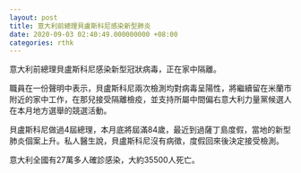 ```yaml
---
layout: post
title: 意大利前總理貝盧斯科尼感染新型肺炎
date: 2020-09-03 02:40:49.000000000 +08:00
categories: rthk
---
```


意大利前總理貝盧斯科尼感染新型冠狀病毒，正在家中隔離。

職員在一份聲明中表示，貝盧斯科尼兩次檢測均對病毒呈陽性，將繼續留在米蘭市附近的家中工作，在那兒接受隔離檢疫，並支持所屬中間偏右意大利力量黨候選人在本月地方選舉的競選活動。

貝盧斯科尼做過4屆總理，本月底將屆滿84歲，最近到過薩丁島度假，當地的新型肺炎個案上升。私人醫生說，貝盧斯科尼沒有病徵，度假回來後決定接受檢測。

意大利全國有27萬多人確診感染，大約35500人死亡。
